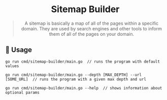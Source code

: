 <div align="center">
  <h1>Sitemap Builder</h1>
  <blockquote>A sitemap is basically a map of all of the pages within a specific domain. They are used by search engines and other tools to inform them of all of the pages on your domain.</blockquote>
</div>

## 🚀 Usage

```
go run cmd/sitemap-builder/main.go  // runs the program with default values

go run cmd/sitemap-builder/main.go --depth [MAX_DEPTH] --url [SOME_URL]  // runs the program with a given max depth and url

go run cmd/sitemap-builder/main.go --help  // shows information about optional params
```

